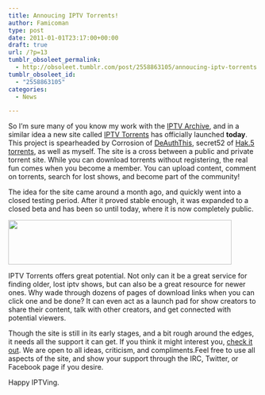```yaml
---
title: Annoucing IPTV Torrents!
author: Famicoman
type: post
date: 2011-01-01T23:17:00+00:00
draft: true
url: /?p=13
tumblr_obsoleet_permalink:
  - http://obsoleet.tumblr.com/post/2558863105/annoucing-iptv-torrents
tumblr_obsoleet_id:
  - "2558863105"
categories:
  - News

---
```

So I’m sure many of you know my work with the [IPTV Archive][1], and in a similar idea a new site called [IPTV Torrents][2] has officially launched **today**. This project is spearheaded by Corrosion of [DeAuthThis][3], secret52 of [Hak.5 torrents][4], as well as myself. The site is a cross between a public and private torrent site. While you can download torrents without registering, the real fun comes when you become a member. You can upload content, comment on torrents, search for lost shows, and become part of the community!

The idea for the site came around a month ago, and quickly went into a closed testing period. After it proved stable enough, it was expanded to a closed beta and has been so until today, where it is now completely public.

[<img class="aligncenter size-full wp-image-147" src="http://famicoman.com/wp-content/uploads/2011/01/Logo.png" alt="" width="450" height="90" />][5]

IPTV Torrents offers great potential. Not only can it be a great service for finding older, lost iptv shows, but can also be a great resource for newer ones. Why wade through dozens of pages of download links when you can click one and be done? It can even act as a launch pad for show creators to share their content, talk with other creators, and get connected with potential viewers.

Though the site is still in its early stages, and a bit rough around the edges, it needs all the support it can get. If you think it might interest you, [check it out][2]. We are open to all ideas, criticism, and compliments.Feel free to use all aspects of the site, and show your support through the IRC, Twitter, or Facebook page if you desire.

Happy IPTVing.

 [1]: http://iptvarchive.cmdline.org/
 [2]: http://iptvtorrents.com/
 [3]: http://deauththis.com
 [4]: http://kacomps.com/
 [5]: http://famicoman.com/wp-content/uploads/2011/01/Logo.png